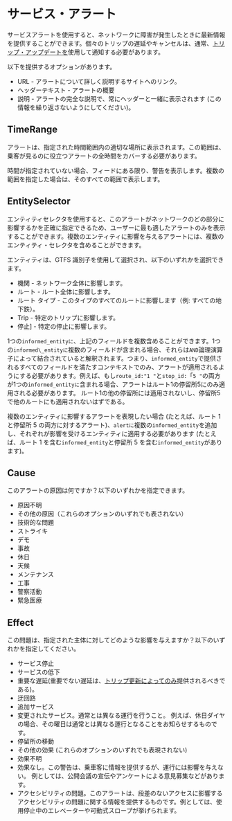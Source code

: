 # サービス・アラート

サービスアラートを使用すると、ネットワークに障害が発生したときに最新情報を提供することができます。個々のトリップの遅延やキャンセルは、通常、[トリップ・アップデートを](trip-updates.md)使用して通知する必要があります。

以下を提供するオプションがあります。

*   URL - アラートについて詳しく説明するサイトへのリンク。
*   ヘッダーテキスト - アラートの概要
*   説明 - アラートの完全な説明で、常にヘッダーと一緒に表示されます (この情報を繰り返さないようにしてください)。

## TimeRange

アラートは、指定された時間範囲内の適切な場所に表示されます。この範囲は、乗客が見るのに役立つアラートの全時間をカバーする必要があります。

時間が指定されていない場合、フィードにある限り、警告を表示します。複数の範囲を指定した場合は、そのすべての範囲で表示します。

## EntitySelector

エンティティセレクタを使用すると、このアラートがネットワークのどの部分に影響するかを正確に指定できるため、ユーザーに最も適したアラートのみを表示することができます。複数のエンティティに影響を与えるアラートには、複数のエンティティ・セレクタを含めることができます。

エンティティは、GTFS 識別子を使用して選択され、以下のいずれかを選択できます。

*   機関 - ネットワーク全体に影響します。
*   ルート - ルート全体に影響します。
*   ルート タイプ - このタイプのすべてのルートに影響します（例: すべての地下鉄）。
*   Trip - 特定のトリップに影響します。
*   停止] - 特定の停止に影響します。

1つの`informed_entityに`、上記のフィールドを複数含めることができます。1つの`informed\_entityに`複数のフィールドが含まれる場合、それらは`AND`論理演算子によって結合されていると解釈されます。つまり、`informed_entity`で提供されるすべてのフィールドを満たすコンテキストでのみ、アラートが適用されるようにする必要があります。例えば、もし`route_id:"1 "`と`stop_id:`「`5 "`の両方が1つの`informed_entityに`含まれる場合、アラートはルート1の停留所5にのみ適用される必要があります。 ルート1の他の停留所には適用されないし、停留所5で他のルートにも適用されないはずである。

複数のエンティティに影響するアラートを表現したい場合 (たとえば、ルート 1 と停留所 5 の両方に対するアラート)、`alertに`複数の`informed_entity`を追加し、それぞれが影響を受けるエンティティに適用する必要があります (たとえば、ルート 1 を含む`informed_entity`と停留所 5 を含む`informed_entity`があります)。

## Cause

このアラートの原因は何ですか？以下のいずれかを指定できます。

*   原因不明
*   その他の原因（これらのオプションのいずれでも表されない）
*   技術的な問題
*   ストライキ
*   デモ
*   事故
*   休日
*   天候
*   メンテナンス
*   工事
*   警察活動
*   緊急医療

## Effect

この問題は、指定された主体に対してどのような影響を与えますか？以下のいずれかを指定してください。

*   サービス停止
*   サービスの低下
*   重要な遅延(重要でない遅延は、[トリップ更新によってのみ](trip-updates.md)提供されるべきである)。
*   迂回路
*   追加サービス
*   変更されたサービス。通常とは異なる運行を行うこと。 例えば、休日ダイヤの場合、その曜日は通常とは異なる運行となることをお知らせするものです。
*   停留所の移動
*   その他の効果 (これらのオプションのいずれでも表現されない)
*   効果不明
*   効果なし。この警告は、乗車客に情報を提供するが、運行には影響を与えない。 例としては、公開会議の宣伝やアンケートによる意見募集などがあります。
*   アクセシビリティの問題。このアラートは、段差のないアクセスに影響するアクセシビリティの問題に関する情報を提供するものです。例としては、使用停止中のエレベーターや可動式スロープが挙げられます。
